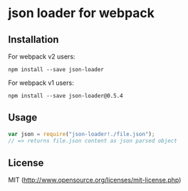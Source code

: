 # json loader for webpack

## Installation

For webpack v2 users:

`npm install --save json-loader`

For webpack v1 users:

`npm install --save json-loader@0.5.4`

## Usage

``` javascript
var json = require("json-loader!./file.json");
// => returns file.json content as json parsed object
```

## License

MIT (http://www.opensource.org/licenses/mit-license.php)
